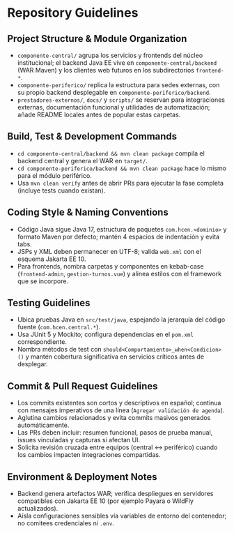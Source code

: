 # Repository Guidelines

## Project Structure & Module Organization
- `componente-central/` agrupa los servicios y frontends del núcleo institucional; el backend Java EE vive en `componente-central/backend` (WAR Maven) y los clientes web futuros en los subdirectorios `frontend-*`.
- `componente-periferico/` replica la estructura para sedes externas, con su propio backend desplegable en `componente-periferico/backend`.
- `prestadores-externos/`, `docs/` y `scripts/` se reservan para integraciones externas, documentación funcional y utilidades de automatización; añade README locales antes de popular estas carpetas.

## Build, Test & Development Commands
- `cd componente-central/backend && mvn clean package` compila el backend central y genera el WAR en `target/`.
- `cd componente-periferico/backend && mvn clean package` hace lo mismo para el módulo periférico.
- Usa `mvn clean verify` antes de abrir PRs para ejecutar la fase completa (incluye tests cuando existan).

## Coding Style & Naming Conventions
- Código Java sigue Java 17, estructura de paquetes `com.hcen.<dominio>` y formato Maven por defecto; mantén 4 espacios de indentación y evita tabs.
- JSPs y XML deben permanecer en UTF-8; valida `web.xml` con el esquema Jakarta EE 10.
- Para frontends, nombra carpetas y componentes en kebab-case (`frontend-admin`, `gestion-turnos.vue`) y alinea estilos con el framework que se incorpore.

## Testing Guidelines
- Ubica pruebas Java en `src/test/java`, espejando la jerarquía del código fuente (`com.hcen.central.*`).
- Usa JUnit 5 y Mockito; configura dependencias en el `pom.xml` correspondiente.
- Nombra métodos de test con `should<Comportamiento>_when<Condicion>()` y mantén cobertura significativa en servicios críticos antes de desplegar.

## Commit & Pull Request Guidelines
- Los commits existentes son cortos y descriptivos en español; continua con mensajes imperativos de una línea (`Agregar validación de agenda`).
- Aglutina cambios relacionados y evita commits masivos generados automáticamente.
- Las PRs deben incluir: resumen funcional, pasos de prueba manual, issues vinculadas y capturas si afectan UI.
- Solicita revisión cruzada entre equipos (central ↔ periférico) cuando los cambios impacten integraciones compartidas.

## Environment & Deployment Notes
- Backend genera artefactos WAR; verifica despliegues en servidores compatibles con Jakarta EE 10 (por ejemplo Payara o WildFly actualizados).
- Aísla configuraciones sensibles vía variables de entorno del contenedor; no comitees credenciales ni `.env`.
